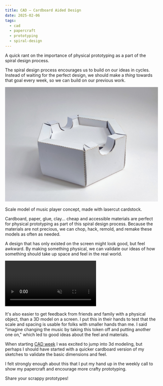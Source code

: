 ```yaml
---
title: CAD – Cardboard Aided Design
date: 2025-02-06
tags:
  - cad
  - papercraft
  - prototyping
  - spiral-design
---
```


A quick rant on the importance of physical prototyping as a part of the spiral design process.

The spiral design process encourages us to build on our ideas in cycles. Instead of waiting for the perfect design, we should make a _thing_ towards that goal every week, so we can build on our previous work.

![Hex box prototype.](cardboard-aided-design-player.jpg)

Scale model of music player concept, made with lasercut cardstock.

Cardboard, paper, glue, clay... cheap and accessible materials are perfect for physical prototyping as part of this spiral design process. Because the materials are not precious, we can chop, hack, remold, and remake these models as often as needed.

A design that has only existed on the screen might look good, but feel awkward. By making something physical, we can validate our ideas of how something should take up space and feel in the real world.

<video src="cardboard-aided-design-player-token.mp4" autoplay muted loop></video>

It's also easier to get feedback from friends and family with a physical object, than a 3D model on a screen. I put this in their hands to test that the scale and spacing is usable for folks with smaller hands than me. I said "imagine changing the music by taking this token off and putting another one on," which led to good ideas about the feel and materials.

When starting [CAD week](02-cad-comparison.md) I was excited to jump into 3d modeling, but perhaps I should have started with a quicker cardboard version of my sketches to validate the basic dimensions and feel.

I felt strongly enough about this that I put my hand up in the weekly call to show my papercraft and encourage more crafty prototyping.

Share your scrappy prototypes!
